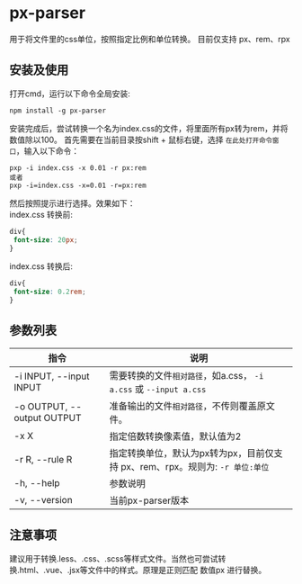 # px-parser

用于将文件里的css单位，按照指定比例和单位转换。
目前仅支持 px、rem、rpx

## 安装及使用
打开cmd，运行以下命令全局安装:
```
npm install -g px-parser
```
安装完成后，尝试转换一个名为index.css的文件，将里面所有px转为rem，并将数值除以100。
首先需要在当前目录按shift + 鼠标右键，选择 `在此处打开命令窗口`，输入以下命令：
```
pxp -i index.css -x 0.01 -r px:rem
或者
pxp -i=index.css -x=0.01 -r=px:rem
```
然后按照提示进行选择。效果如下：  
index.css 转换前:
``` css
div{
 font-size: 20px;
}
```
index.css 转换后:
``` css
div{
 font-size: 0.2rem;
}
```


## 参数列表
| 指令 | 说明 |
| ---- | ---- |
| -i INPUT, --input INPUT | 需要转换的文件`相对路径`，如a.css， `-i a.css` 或 `--input a.css` |
| -o OUTPUT, --output OUTPUT | 准备输出的文件`相对路径`，不传则覆盖原文件。 |
| -x X | 指定倍数转换像素值，默认值为2 |
| -r R, --rule R | 指定转换单位，默认为px转为px，目前仅支持 px、rem、rpx。规则为: `-r 单位:单位`|
| -h, --help | 参数说明 |
| -v, --version | 当前px-parser版本 |

## 注意事项
建议用于转换.less、.css、.scss等样式文件。当然也可尝试转换.html、.vue、.jsx等文件中的样式。原理是正则匹配 数值px 进行替换。


